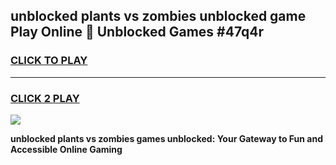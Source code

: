 
## unblocked plants vs zombies unblocked game Play Online 👋 Unblocked Games #47q4r
<h3>
<a href="https://premium.freeplayer.one?title=unblocked_plants_vs_zombies&ref=21F">CLICK TO PLAY</a></h3>
<hr>

<h3>
<a href="https://premium.freeplayer.one?title=unblocked_plants_vs_zombies&ref=21F">CLICK 2 PLAY</a>
  
</h3>

<a href="https://premium.freeplayer.one?title=unblocked_plants_vs_zombies&ref=21F/"><img src="https://clearcache.store/games.png"></a>


**unblocked plants vs zombies games unblocked: Your Gateway to Fun and Accessible Online Gaming**
